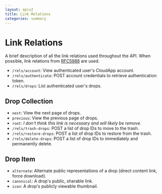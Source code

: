 ```yaml
---
layout: apiv2
title: Link Relations
categories: summary
---
```


# Link Relations

A brief description of all the link relations used throughout the API. When
possible, link relations from [RFC5988][standard-links] are used.

[standard-links]: http://www.iana.org/assignments/link-relations/link-relations.xml


 - `/rels/account`: View authenticated user's CloudApp account.
 - `/rels/authenticate`: POST account credentials to retrieve authentication
   token.
 - `/rels/drops`: List authenticated user's drops.

## Drop Collection

 - `next`: View the next page of drops.
 - `previous`: View the previous page of drops.
 - `root`: _I don't think this link is necessary and will likely be remove._
 - `/rels/trash-drops`: POST a list of drop IDs to move to the trash.
 - `/rels/restore-drops`: POST a list of drop IDs to restore from the trash.
 - `/rels/delete-drops`: POST a list of drop IDs to immediately and permanently
   delete.

## Drop Item

 - `alternate`: Alternate public representations of a drop (direct content link,
   force download).
 - `canonical`: A drop's public, sharable link.
 - `icon`: A drop's publicly viewable thumbnail.
